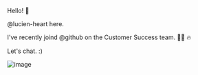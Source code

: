 Hello! 👋 

@lucien-heart here. 

I've recently joind @github on the Customer Success team. 🙌🏼 🔥 

Let's chat. :)

![image](https://user-images.githubusercontent.com/88631572/136596599-7a9ba58a-8537-4a3e-b41e-6bef861d2039.png)
<!---
lucien-heart/lucien-heart is a ✨ special ✨ repository because its `README.md` (this file) appears on your GitHub profile.
You can click the Preview link to take a look at your changes.
--->
